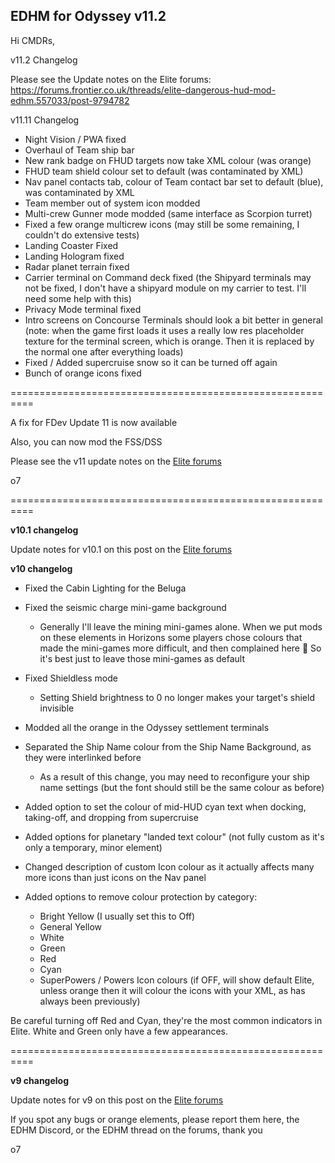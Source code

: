 ## EDHM for Odyssey v11.2

Hi CMDRs,

v11.2 Changelog

Please see the Update notes on the Elite forums:
https://forums.frontier.co.uk/threads/elite-dangerous-hud-mod-edhm.557033/post-9794782


v11.11 Changelog

- Night Vision / PWA fixed
- Overhaul of Team ship bar
- New rank badge on FHUD targets now take XML colour (was orange)
- FHUD team shield colour set to default (was contaminated by XML)
- Nav panel contacts tab, colour of Team contact bar set to default (blue), was contaminated by XML
- Team member out of system icon modded
- Multi-crew Gunner mode modded (same interface as Scorpion turret)
- Fixed a few orange multicrew icons (may still be some remaining, I couldn't do extensive tests)
- Landing Coaster Fixed
- Landing Hologram fixed
- Radar planet terrain fixed
- Carrier terminal on Command deck fixed (the Shipyard terminals may not be fixed, I don't have a shipyard module on my carrier to test. I'll need some help with this)
- Privacy Mode terminal fixed
- Intro screens on Concourse Terminals should look a bit better in general (note: when the game first loads it uses a really low res placeholder texture for the terminal screen, which is orange. Then it is replaced by the normal one after everything loads) 
- Fixed / Added supercruise snow so it can be turned off again
- Bunch of orange icons fixed

==========================================================

A fix for FDev Update 11 is now available

Also, you can now mod the FSS/DSS

Please see the v11 update notes on the [Elite forums](https://forums.frontier.co.uk/threads/elite-dangerous-hud-mod-edhm.557033/post-9780847)

o7

==========================================================

**v10.1 changelog**

Update notes for v10.1 on this post on the [Elite forums](https://forums.frontier.co.uk/threads/elite-dangerous-hud-mod-edhm.557033/post-9742669)

**v10 changelog**

- Fixed the Cabin Lighting for the Beluga

- Fixed the seismic charge mini-game background
  - Generally I'll leave the mining mini-games alone. When we put mods on these elements in Horizons some players chose colours that made the mini-games more difficult, and then complained here 🙂 So it's best just to leave those mini-games as default

- Fixed Shieldless mode 
  - Setting Shield brightness to 0 no longer makes your target's shield invisible 

- Modded all the orange in the Odyssey settlement terminals

- Separated the Ship Name colour from the Ship Name Background, as they were interlinked before
  - As a result of this change, you may need to reconfigure your ship name settings (but the font should still be the same colour as before)

- Added option to set the colour of mid-HUD cyan text when docking, taking-off, and dropping from supercruise

- Added options for planetary "landed text colour" (not fully custom as it's only a temporary, minor element)

- Changed description of custom Icon colour as it actually affects many more icons than just icons on the Nav panel

- Added options to remove colour protection by category:
  - Bright Yellow (I usually set this to Off)
  - General Yellow
  - White
  - Green
  - Red
  - Cyan
  - SuperPowers / Powers Icon colours (if OFF, will show default Elite, unless orange then it will colour the icons with your XML, as has always been previously)

Be careful turning off Red and Cyan, they're the most common indicators in Elite. White and Green only have a few appearances.

==========================================================

**v9 changelog**

Update notes for v9 on this post on the [Elite forums](https://forums.frontier.co.uk/threads/elite-dangerous-hud-mod-edhm.557033/post-9708834)

If you spot any bugs or orange elements, please report them here, the EDHM Discord, or the EDHM thread on the forums, thank you

o7
